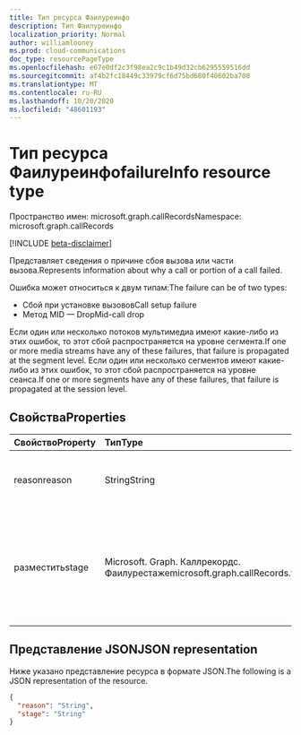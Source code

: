 ```yaml
---
title: Тип ресурса Фаилуреинфо
description: Тип Фаилуреинфо
localization_priority: Normal
author: williamlooney
ms.prod: cloud-communications
doc_type: resourcePageType
ms.openlocfilehash: e67e0df2c3f98ea2c9c1b49d32cb6295559516dd
ms.sourcegitcommit: af4b2fc18449c33979cf6d75bd680f40602ba708
ms.translationtype: MT
ms.contentlocale: ru-RU
ms.lasthandoff: 10/20/2020
ms.locfileid: "48601193"
---
```

# <a name="failureinfo-resource-type"></a><span data-ttu-id="20467-103">Тип ресурса Фаилуреинфо</span><span class="sxs-lookup"><span data-stu-id="20467-103">failureInfo resource type</span></span>

<span data-ttu-id="20467-104">Пространство имен: microsoft.graph.callRecords</span><span class="sxs-lookup"><span data-stu-id="20467-104">Namespace: microsoft.graph.callRecords</span></span>

[!INCLUDE [beta-disclaimer](../../includes/beta-disclaimer.md)]

<span data-ttu-id="20467-105">Представляет сведения о причине сбоя вызова или части вызова.</span><span class="sxs-lookup"><span data-stu-id="20467-105">Represents information about why a call or portion of a call failed.</span></span>

<span data-ttu-id="20467-106">Ошибка может относиться к двум типам:</span><span class="sxs-lookup"><span data-stu-id="20467-106">The failure can be of two types:</span></span> 

- <span data-ttu-id="20467-107">Сбой при установке вызовов</span><span class="sxs-lookup"><span data-stu-id="20467-107">Call setup failure</span></span>
- <span data-ttu-id="20467-108">Метод MID — Drop</span><span class="sxs-lookup"><span data-stu-id="20467-108">Mid-call drop</span></span>

<span data-ttu-id="20467-109">Если один или несколько потоков мультимедиа имеют какие-либо из этих ошибок, то этот сбой распространяется на уровне сегмента.</span><span class="sxs-lookup"><span data-stu-id="20467-109">If one or more media streams have any of these failures, that failure is propagated at the segment level.</span></span> <span data-ttu-id="20467-110">Если один или несколько сегментов имеют какие-либо из этих ошибок, то этот сбой распространяется на уровне сеанса.</span><span class="sxs-lookup"><span data-stu-id="20467-110">If one or more segments have any of these failures, that failure is propagated at the session level.</span></span>

## <a name="properties"></a><span data-ttu-id="20467-111">Свойства</span><span class="sxs-lookup"><span data-stu-id="20467-111">Properties</span></span>

| <span data-ttu-id="20467-112">Свойство</span><span class="sxs-lookup"><span data-stu-id="20467-112">Property</span></span>     | <span data-ttu-id="20467-113">Тип</span><span class="sxs-lookup"><span data-stu-id="20467-113">Type</span></span>        | <span data-ttu-id="20467-114">Описание</span><span class="sxs-lookup"><span data-stu-id="20467-114">Description</span></span> |
|:-------------|:------------|:------------|
|<span data-ttu-id="20467-115">reason</span><span class="sxs-lookup"><span data-stu-id="20467-115">reason</span></span>|<span data-ttu-id="20467-116">String</span><span class="sxs-lookup"><span data-stu-id="20467-116">String</span></span>|<span data-ttu-id="20467-117">Классификация причин сбоя вызова или части вызова.</span><span class="sxs-lookup"><span data-stu-id="20467-117">Classification of why a call or portion of a call failed.</span></span>|
|<span data-ttu-id="20467-118">разместить</span><span class="sxs-lookup"><span data-stu-id="20467-118">stage</span></span>|<span data-ttu-id="20467-119">Microsoft. Graph. Каллрекордс. Фаилурестаже</span><span class="sxs-lookup"><span data-stu-id="20467-119">microsoft.graph.callRecords.failureStage</span></span>|<span data-ttu-id="20467-120">Рабочая область при возникновении ошибки.</span><span class="sxs-lookup"><span data-stu-id="20467-120">The stage when the failure occurred.</span></span> <span data-ttu-id="20467-121">Возможные значения: `unknown`, `callSetup`, `midcall`, `unknownFutureValue`.</span><span class="sxs-lookup"><span data-stu-id="20467-121">Possible values are: `unknown`, `callSetup`, `midcall`, `unknownFutureValue`.</span></span>|

## <a name="json-representation"></a><span data-ttu-id="20467-122">Представление JSON</span><span class="sxs-lookup"><span data-stu-id="20467-122">JSON representation</span></span>

<span data-ttu-id="20467-123">Ниже указано представление ресурса в формате JSON.</span><span class="sxs-lookup"><span data-stu-id="20467-123">The following is a JSON representation of the resource.</span></span>

<!-- {
  "blockType": "resource",
  "optionalProperties": [

  ],
  "@odata.type": "microsoft.graph.callRecords.failureInfo",
  "baseType": null
}-->

```json
{
  "reason": "String",
  "stage": "String"
}
```

<!-- uuid: 16cd6b66-4b1a-43a1-adaf-3a886856ed98
2019-02-04 14:57:30 UTC -->
<!-- {
  "type": "#page.annotation",
  "description": "failureInfo resource",
  "keywords": "",
  "section": "documentation",
  "tocPath": ""
}-->


